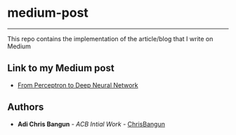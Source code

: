 # medium-post
-----
This repo contains the implementation of the article/blog that I write on Medium

## Link to my Medium post
- [From Perceptron to Deep Neural Network](https://medium.com/@adichris/from-perceptron-to-deep-neural-nets-504b8ff616e)

## Authors

* **Adi Chris Bangun** - *ACB Intial Work* - [ChrisBangun](https://github.com/chrisbangun)


